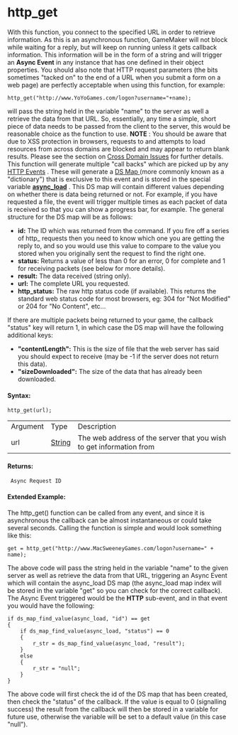 # http_get

With this function, you connect to the specified URL in order to
retrieve information. As this is an asynchronous function, GameMaker
will not block while waiting for a reply, but will keep on running
unless it gets callback information. This information will be in the
form of a string and will trigger an **Async Event** in any instance
that has one defined in their object properties. You should also note
that HTTP request parameters (the bits sometimes "tacked on" to the end
of a URL when you submit a form on a web page) are perfectly acceptable
when using this function, for example:

``` gml
http_get("http://www.YoYoGames.com/logon?username="+name);
```

will pass the string held in the variable "name" to the server as well a
retrieve the data from that URL. So, essentially, any time a simple,
short piece of data needs to be passed from the client to the server,
this would be reasonable choice as the function to use. **NOTE** : You
should be aware that due to XSS protection in browsers, requests to and
attempts to load resources from across domains are blocked and may
appear to return blank results. Please see the section on [Cross Domain
Issues](HTTP) for further details. This function will generate
multiple "call backs" which are picked up by any [HTTP
Events](../../../../The_Asset_Editors/Object_Properties/Async_Events/HTTP)
. These will generate a [ DS Map
](../../Data_Structures/DS_Maps/DS_Maps) (more commonly known as a
"dictionary") that is exclusive to this event and is stored in the
special variable
[**async_load**](../../../GML_Overview/Variables/Builtin_Global_Variables/async_load)
. This DS map will contain different values depending on whether there
is data being returned or not. For example, if you have requested a
file, the event will trigger multiple times as each packet of data is
received so that you can show a progress bar, for example. The general
structure for the DS map will be as follows:

-   **id:** The ID which was returned from the command. If you fire off
    a series of http\_ requests then you need to know which one you are
    getting the reply to, and so you would use this value to compare to
    the value you stored when you originally sent the request to find
    the right one.
-   **status:** Returns a value of less than 0 for an error, 0 for
    complete and 1 for receiving packets (see below for more details).
-   **result:** The data received (string only).
-   **url:** The complete URL you requested.
-   **http_status:** The raw http status code (if available). This
    returns the standard web status code for most browsers, eg: 304 for
    "Not Modified" or 204 for "No Content", etc...

If there are multiple packets being returned to your game, the callback
"status" key will return 1, in which case the DS map will have the
following additional keys:

-   **"contentLength":** This is the size of file that the web server
    has said you should expect to receive (may be -1 if the server does
    not return this data).
-   **"sizeDownloaded":** The size of the data that has already been
    downloaded.

#### Syntax:

``` gml
http_get(url);
```

|          |                                                                           |                                                                     |
|----------|---------------------------------------------------------------------------|---------------------------------------------------------------------|
| Argument | Type                                                                      | Description                                                         |
| url      |  [String](../../../../../GameMaker_Language/GML_Overview/Data_Types)  | The web address of the server that you wish to get information from |

#### Returns:

``` gml
 Async Request ID
```

#### Extended Example:

The http_get() function can be called from any event, and since it is
asynchronous the callback can be almost instantaneous or could take
several seconds. Calling the function is simple and would look something
like this:

``` gml
get = http_get("http://www.MacSweeneyGames.com/logon?username=" + name);
```

The above code will pass the string held in the variable "name" to the
given server as well as retrieve the data from that URL, triggering an
Async Event which will contain the async_load DS map (the async_load map
index will be stored in the variable "get" so you can check for the
correct callback). The Async Event triggered would be the **HTTP**
sub-event, and in that event you would have the following:

``` gml
if ds_map_find_value(async_load, "id") == get
{
    if ds_map_find_value(async_load, "status") == 0
    {
        r_str = ds_map_find_value(async_load, "result");
    }
    else
    {
        r_str = "null";
    }
}
```

The above code will first check the id of the DS map that has been
created, then check the "status" of the callback. If the value is equal
to 0 (signalling success) the result from the callback will then be
stored in a variable for future use, otherwise the variable will be set
to a default value (in this case "null").
